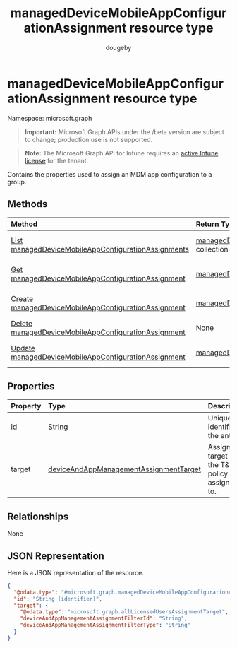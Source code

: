 ﻿---
title: "managedDeviceMobileAppConfigurationAssignment resource type"
description: "Contains the properties used to assign an MDM app configuration to a group."
author: "dougeby"
localization_priority: Normal
ms.prod: "intune"
doc_type: resourcePageType
---

# managedDeviceMobileAppConfigurationAssignment resource type

Namespace: microsoft.graph

> **Important:** Microsoft Graph APIs under the /beta version are subject to change; production use is not supported.

> **Note:** The Microsoft Graph API for Intune requires an [active Intune license](https://go.microsoft.com/fwlink/?linkid=839381) for the tenant.

Contains the properties used to assign an MDM app configuration to a group.

## Methods

| Method                                                                                                                             | Return Type                                                                                                                           | Description                                                                                                                                                                  |
| :--------------------------------------------------------------------------------------------------------------------------------- | :------------------------------------------------------------------------------------------------------------------------------------ | :--------------------------------------------------------------------------------------------------------------------------------------------------------------------------- |
| [List managedDeviceMobileAppConfigurationAssignments](../api/intune-apps-manageddevicemobileappconfigurationassignment-list.md)    | [managedDeviceMobileAppConfigurationAssignment](../resources/intune-apps-manageddevicemobileappconfigurationassignment.md) collection | List properties and relationships of the [managedDeviceMobileAppConfigurationAssignment](../resources/intune-apps-manageddevicemobileappconfigurationassignment.md) objects. |
| [Get managedDeviceMobileAppConfigurationAssignment](../api/intune-apps-manageddevicemobileappconfigurationassignment-get.md)       | [managedDeviceMobileAppConfigurationAssignment](../resources/intune-apps-manageddevicemobileappconfigurationassignment.md)            | Read properties and relationships of the [managedDeviceMobileAppConfigurationAssignment](../resources/intune-apps-manageddevicemobileappconfigurationassignment.md) object.  |
| [Create managedDeviceMobileAppConfigurationAssignment](../api/intune-apps-manageddevicemobileappconfigurationassignment-create.md) | [managedDeviceMobileAppConfigurationAssignment](../resources/intune-apps-manageddevicemobileappconfigurationassignment.md)            | Create a new [managedDeviceMobileAppConfigurationAssignment](../resources/intune-apps-manageddevicemobileappconfigurationassignment.md) object.                              |
| [Delete managedDeviceMobileAppConfigurationAssignment](../api/intune-apps-manageddevicemobileappconfigurationassignment-delete.md) | None                                                                                                                                  | Deletes a [managedDeviceMobileAppConfigurationAssignment](../resources/intune-apps-manageddevicemobileappconfigurationassignment.md).                                        |
| [Update managedDeviceMobileAppConfigurationAssignment](../api/intune-apps-manageddevicemobileappconfigurationassignment-update.md) | [managedDeviceMobileAppConfigurationAssignment](../resources/intune-apps-manageddevicemobileappconfigurationassignment.md)            | Update the properties of a [managedDeviceMobileAppConfigurationAssignment](../resources/intune-apps-manageddevicemobileappconfigurationassignment.md) object.                |

## Properties

| Property | Type                                                                                                           | Description                                           |
| :------- | :------------------------------------------------------------------------------------------------------------- | :---------------------------------------------------- |
| id       | String                                                                                                         | Unique identifier of the entity.                      |
| target   | [deviceAndAppManagementAssignmentTarget](../resources/intune-shared-deviceandappmanagementassignmenttarget.md) | Assignment target that the T&C policy is assigned to. |

## Relationships

None

## JSON Representation

Here is a JSON representation of the resource.

<!-- {
  "blockType": "resource",
  "keyProperty": "id",
  "@odata.type": "microsoft.graph.managedDeviceMobileAppConfigurationAssignment"
}
-->

```json
{
  "@odata.type": "#microsoft.graph.managedDeviceMobileAppConfigurationAssignment",
  "id": "String (identifier)",
  "target": {
    "@odata.type": "microsoft.graph.allLicensedUsersAssignmentTarget",
    "deviceAndAppManagementAssignmentFilterId": "String",
    "deviceAndAppManagementAssignmentFilterType": "String"
  }
}
```
